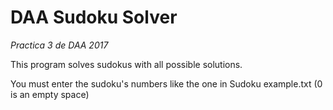 # DAA Sudoku Solver
*_Practica 3 de DAA 2017_*

This program solves sudokus with all possible solutions.

You must enter the sudoku's numbers like the one in Sudoku example.txt (0 is an empty space)
